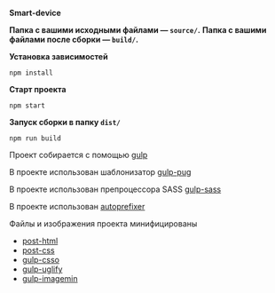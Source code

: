 **Smart-device**

**Папка с вашими исходными файлами — `source/`.**
**Папка с вашими файлами после сборки — `build/`.**


**Установка зависимостей**

```
npm install
```


**Старт проекта**

```
npm start
```


**Запуск сборки в папку `dist/`**

```
npm run build
```

Проект собирается с помощью 
[gulp](https://www.npmjs.com/package/gulp)

В проекте использован шаблонизатор 
[gulp-pug](https://www.npmjs.com/package/gulp-pug)

В проекте использован препроцессора SASS
[gulp-sass](https://www.npmjs.com/package/gulp-sass)

В проекте использован
[autoprefixer](https://www.npmjs.com/package/autoprefixer)

Файлы и изображения проекта минифицированы
* [post-html](https://www.npmjs.com/package/gulp-posthtml)
* [post-css](https://www.npmjs.com/package/gulp-postcss)
* [gulp-csso](https://www.npmjs.com/package/gulp-csso)
* [gulp-uglify](https://www.npmjs.com/package/gulp-uglify)
* [gulp-imagemin](https://www.npmjs.com/package/gulp-imagemin)

